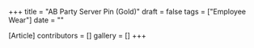 +++
title = "AB Party Server Pin (Gold)"
draft = false
tags = ["Employee Wear"]
date = ""

[Article]
contributors = []
gallery = []
+++